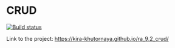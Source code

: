 # CRUD

[![Build status](https://ci.appveyor.com/api/projects/status/l59u6ujl4g9onmh3?svg=true)](https://ci.appveyor.com/project/kira-khutornaya/ra-9-2-crud)

Link to the project: https://kira-khutornaya.github.io/ra_9.2_crud/
